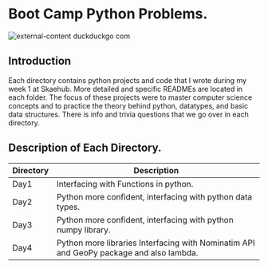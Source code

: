 # Boot Camp Python Problems.

![external-content duckduckgo com](https://user-images.githubusercontent.com/35099243/123505848-f4172600-d669-11eb-8864-97080a4f447f.jpeg)

## Introduction

Each directory contains python projects and code that I wrote during my week 1 at Skaehub. More detailed and specific READMEs are located in each folder. The focus of these projects were to master computer science concepts and to practice the theory behind python, datatypes, and basic data structures. There is info and trivia questions that we go over in each directory.

## Description of Each Directory.

| Directory | Description |
| --- | --- |
| Day1 | Interfacing with Functions in python. |
| Day2 | Python more confident, interfacing with python data types. |
| Day3 | Python more confident, interfacing with python numpy library. |
| Day4 | Python more libraries Interfacing with Nominatim API and GeoPy package and also lambda. |
